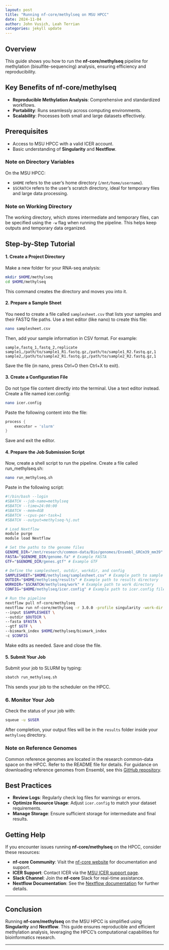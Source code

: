 ```yaml
---
layout: post
title: "Running nf-core/methylseq on MSU HPCC"
date: 2024-11-04
author: John Vusich, Leah Terrian
categories: jekyll update
---
```


## Overview
This guide shows you how to run the **nf-core/methylseq** pipeline for methylation (bisulfite-sequencing) analysis, ensuring efficiency and reproducibility.

## Key Benefits of nf-core/methylseq

- **Reproducible Methylation Analysis**: Comprehensive and standardized workflows.
- **Portability**: Runs seamlessly across computing environments.
- **Scalability**: Processes both small and large datasets effectively.

## Prerequisites
- Access to MSU HPCC with a valid ICER account.
- Basic understanding of **Singularity** and **Nextflow**.

### Note on Directory Variables
On the MSU HPCC:
- `$HOME` refers to the user’s home directory (`/mnt/home/username`).
- `$SCRATCH` refers to the user’s scratch directory, ideal for temporary files and large data processing.

### Note on Working Directory
The working directory, which stores intermediate and temporary files, can be specified using the `-w` flag when running the pipeline. This helps keep outputs and temporary data organized.

## Step-by-Step Tutorial

#### 1. Create a Project Directory
Make a new folder for your RNA-seq analysis:
```bash
mkdir $HOME/methylseq
cd $HOME/methylseq
```
This command creates the directory and moves you into it.

#### 2. Prepare a Sample Sheet
You need to create a file called ```samplesheet.csv``` that lists your samples and their FASTQ file paths. Use a text editor (like nano) to create this file:
```bash
nano samplesheet.csv
```
Then, add your sample information in CSV format. For example:
```csv
sample,fastq_1,fastq_2,replicate
sample1,/path/to/sample1_R1.fastq.gz,/path/to/sample1_R2.fastq.gz,1
sample2,/path/to/sample2_R1.fastq.gz,/path/to/sample2_R2.fastq.gz,1
```
Save the file (in nano, press Ctrl+O then Ctrl+X to exit).

#### 3. Create a Configuration File
Do not type file content directly into the terminal. Use a text editor instead. Create a file named icer.config:
```bash
nano icer.config
```
Paste the following content into the file:
```groovy
process {
    executor = 'slurm'
}
```
Save and exit the editor.

#### 4. Prepare the Job Submission Script
Now, create a shell script to run the pipeline. Create a file called run_methylseq.sh:
```bash
nano run_methylseq.sh
```
Paste in the following script:
```bash
#!/bin/bash --login
#SBATCH --job-name=methylseq
#SBATCH --time=24:00:00
#SBATCH --mem=4GB
#SBATCH --cpus-per-task=1
#SBATCH --output=methylseq-%j.out

# Load Nextflow
module purge
module load Nextflow

# Set the paths to the genome files
GENOME_DIR="/mnt/research/common-data/Bio/genomes/Ensembl_GRCm39_mm39" #Example GRCm39
FASTA="$GENOME_DIR/genome.fa" # Example FASTA
GTF="$GENOME_DIR/genes.gtf" # Example GTF

# Define the samplesheet, outdir, workdir, and config
SAMPLESHEET="$HOME/methylseq/samplesheet.csv" # Example path to sample sheet
OUTDIR="$HOME/methylseq/results" # Example path to results directory
WORKDIR="$SCRATCH/methylseq/work" # Example path to work directory
CONFIG="$HOME/methylseq/icer.config" # Example path to icer.config file

# Run the pipeline
nextflow pull nf-core/methylseq
nextflow run nf-core/methylseq -r 3.0.0 -profile singularity -work-dir $WORKDIR -resume \
--input $SAMPLESHEET \
--outdir $OUTDIR \
--fasta $FASTA \
--gtf $GTF \
--bismark_index $HOME/methylseq/bismark_index
-c $CONFIG
```
Make edits as needed. Save and close the file.

#### 5. Submit Your Job
Submit your job to SLURM by typing:
```bash
sbatch run_methylseq.sh
```
This sends your job to the scheduler on the HPCC.

### 6. Monitor Your Job
Check the status of your job with:
```bash
squeue -u $USER
```
After completion, your output files will be in the `results` folder inside your `methylseq` directory.

### Note on Reference Genomes
Common reference genomes are located in the research common-data space on the HPCC. Refer to the README file for details. For guidance on downloading reference genomes from Ensembl, see this [GitHub repository](https://github.com/johnvusich/reference-genomes).

## Best Practices
- **Review Logs**: Regularly check log files for warnings or errors.
- **Optimize Resource Usage**: Adjust `icer.config` to match your dataset requirements.
- **Manage Storage**: Ensure sufficient storage for intermediate and final results.

## Getting Help
If you encounter issues running **nf-core/methylseq** on the HPCC, consider these resources:
- **nf-core Community**: Visit the [nf-core website](https://nf-co.re) for documentation and support.
- **ICER Support**: Contact ICER via the [MSU ICER support page](https://icer.msu.edu/contact).
- **Slack Channel**: Join the **nf-core** Slack for real-time assistance.
- **Nextflow Documentation**: See the [Nextflow documentation](https://www.nextflow.io/docs/latest/index.html) for further details.

---

## Conclusion
Running **nf-core/methylseq** on the MSU HPCC is simplified using **Singularity** and **Nextflow**. This guide ensures reproducible and efficient methylation analysis, leveraging the HPCC’s computational capabilities for bioinformatics research.

---
